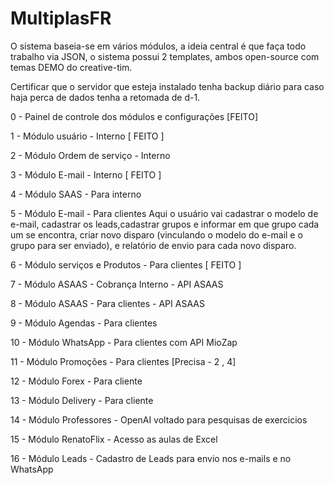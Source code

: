 # MultiplasFR
O sistema baseia-se em vários módulos, a ideia central é que faça todo trabalho via JSON, o sistema possui 2 templates, ambos open-source com temas DEMO do creative-tim.

Certificar que o servidor que esteja instalado tenha backup diário para caso haja perca de dados tenha a retomada de d-1.

0 - Painel de controle dos módulos e configurações [FEITO]

1 - Módulo usuário - Interno [ FEITO ]

2 - Módulo Ordem de serviço - Interno

3 - Módulo E-mail - Interno [ FEITO ]

4 - Módulo SAAS - Para interno 

5 - Módulo E-mail - Para clientes
Aqui o usuário vai cadastrar o modelo de e-mail, cadastrar os leads,cadastrar grupos e informar em que grupo cada um se encontra, criar novo disparo (vinculando o modelo do e-mail e o grupo para ser enviado), e relatório de envio para cada novo disparo.

6 - Módulo serviços e Produtos - Para clientes [ FEITO ]

7 - Módulo ASAAS - Cobrança Interno - API ASAAS

8 - Módulo ASAAS - Para clientes - API ASAAS

9 - Módulo Agendas - Para clientes 

10 - Módulo WhatsApp - Para clientes com API MioZap

11 - Módulo Promoções - Para clientes [Precisa - 2 , 4]

12 - Módulo Forex - Para cliente

13 - Módulo Delivery - Para cliente

14 - Módulo Professores - OpenAI voltado para pesquisas de exercicios

15 - Módulo RenatoFlix - Acesso as aulas de Excel

16 - Módulo Leads - Cadastro de Leads para envio nos e-mails e no WhatsApp
